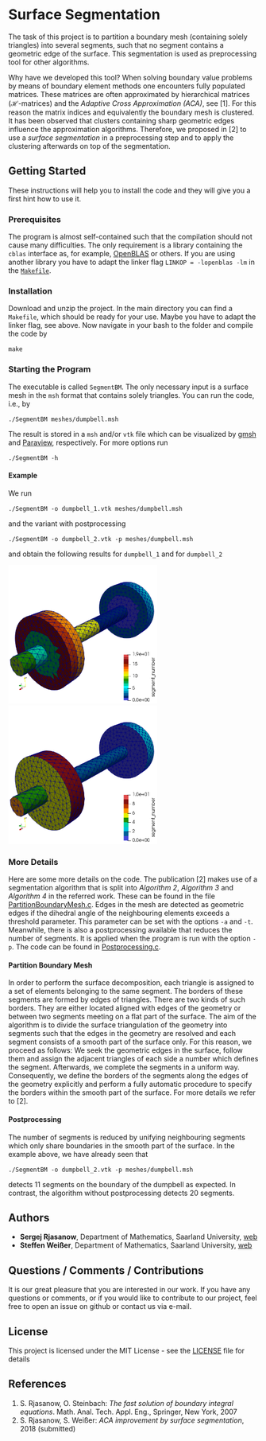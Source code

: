# Surface Segmentation

The task of this project is to partition a boundary mesh (containing solely triangles) into several segments, such that no segment contains a geometric edge of the surface. This segmentation is used as preprocessing tool for other algorithms.

Why have we developed this tool? When solving boundary value problems by means of boundary element methods one encounters fully populated matrices. These matrices are often approximated by hierarchical matrices ($`\mathcal{H}`$-matrices) and the *Adaptive Cross Approximation (ACA)*, see [1]. For this reason the matrix indices and equivalently the boundary mesh is clustered. It has been observed that clusters containing sharp geometric edges influence the approximation algorithms. Therefore, we proposed in [2] to use a *surface segmentation* in a preprocessing step and to apply the clustering afterwards on top of the segmentation.

## Getting Started

These instructions will help you to install the code and they will give you a first hint how to use it.

### Prerequisites

The program is almost self-contained such that the compilation should not cause many difficulties. The only requirement is a library containing the `cblas` interface as, for example, [OpenBLAS](https://www.openblas.net/) or others. If you are using another library you have to adapt the linker flag `LINKOP = -lopenblas -lm` in the [`Makefile`](Makefile).

### Installation

Download and unzip the project. In the main directory you can find a `Makefile`, which should be ready for your use. Maybe you have to adapt the linker flag, see above. Now navigate in your bash  to the folder and compile the code by 
```
make
```

### Starting the Program

The executable is called `SegmentBM`. The only necessary input is a surface mesh in the `msh` format that contains solely triangles. You can run the code, i.e., by
```
./SegmentBM meshes/dumpbell.msh
```
The result is stored in a `msh` and/or `vtk` file which can be visualized by [gmsh](http://gmsh.info/) and [Paraview](https://www.paraview.org/), respectively. For more options run
```
./SegmentBM -h
```

#### Example

We run 
```
./SegmentBM -o dumpbell_1.vtk meshes/dumpbell.msh
```
and the variant with postprocessing
```
./SegmentBM -o dumpbell_2.vtk -p meshes/dumpbell.msh
```
and obtain the following results for `dumpbell_1` and for `dumpbell_2`

<img src="figures/dumpbell_1.png" width="300px" alt="dumpbell_1.png">
<img src="figures/dumpbell_2.png" width="300px" alt="dumpbell_2.png">


### More Details

Here are some more details on the code. The publication [2] makes use of a segmentation algorithm that is split into *Algorithm 2*, *Algorithm 3* and *Algorithm 4* in the referred work. These can be found in the file [PartitionBoundaryMesh.c](PartitionBoundaryMesh.c). Edges in the mesh are detected as geometric edges if the dihedral angle of the neighbouring elements exceeds a threshold parameter. This parameter can be set with the options `-a` and `-t`. Meanwhile, there is also a postprocessing available that reduces the number of segments. It is applied when the program is run with the option `-p`. The code can be found in [Postprocessing.c](Postprocessing.c).

#### Partition Boundary Mesh

In order to perform the surface 
decomposition, each triangle is assigned to a set of elements belonging to the same segment. 
The borders of these segments are formed by edges of triangles. There are two kinds of such borders. 
They are either located aligned with edges of the geometry or between two segments meeting on a flat 
part of the surface. 
The aim of the algorithm is to divide the surface triangulation of the geometry into 
segments such that the edges in the geometry are resolved and each segment consists of a smooth 
part of the surface only. For this reason, we proceed as follows: We seek the geometric edges in the surface, 
follow them and assign the adjacent triangles of each side a number which defines the segment. Afterwards, 
we complete the segments in a uniform way. Consequently, we define the borders of the segments along the edges 
of the geometry explicitly and perform a fully automatic procedure to specify the borders within the smooth part of the surface. For more details we refer to [2].

#### Postprocessing

The number of segments is reduced by unifying neighbouring segments which only share boundaries in the smooth part of the surface. In the example above, we have already seen that
```
./SegmentBM -o dumpbell_2.vtk -p meshes/dumpbell.msh
```
detects 11 segments on the boundary of the dumpbell as expected. In contrast, the algorithm without postprocessing detects 20 segments.


## Authors

* **Sergej Rjasanow**, Department of Mathematics, Saarland University, [web](www.num.uni-sb.de/rjasanow)
* **Steffen Weißer**, Department of Mathematics, Saarland University, [web](www.num.uni-sb.de/weisser)


## Questions / Comments / Contributions

It is our great pleasure that you are interested in our work. If you have any questions or comments, or if you would like to contribute to our project, feel free to open an issue on github or contact us via e-mail.


## License

This project is licensed under the MIT License - see the [LICENSE](LICENSE) file for details


## References

1. S. Rjasanow, O. Steinbach: *The fast solution of boundary integral equations*. Math. Anal. Tech. Appl. Eng., Springer, New York, 2007
2. S. Rjasanow, S. Weißer: *ACA improvement by surface segmentation*, 2018 (submitted)

